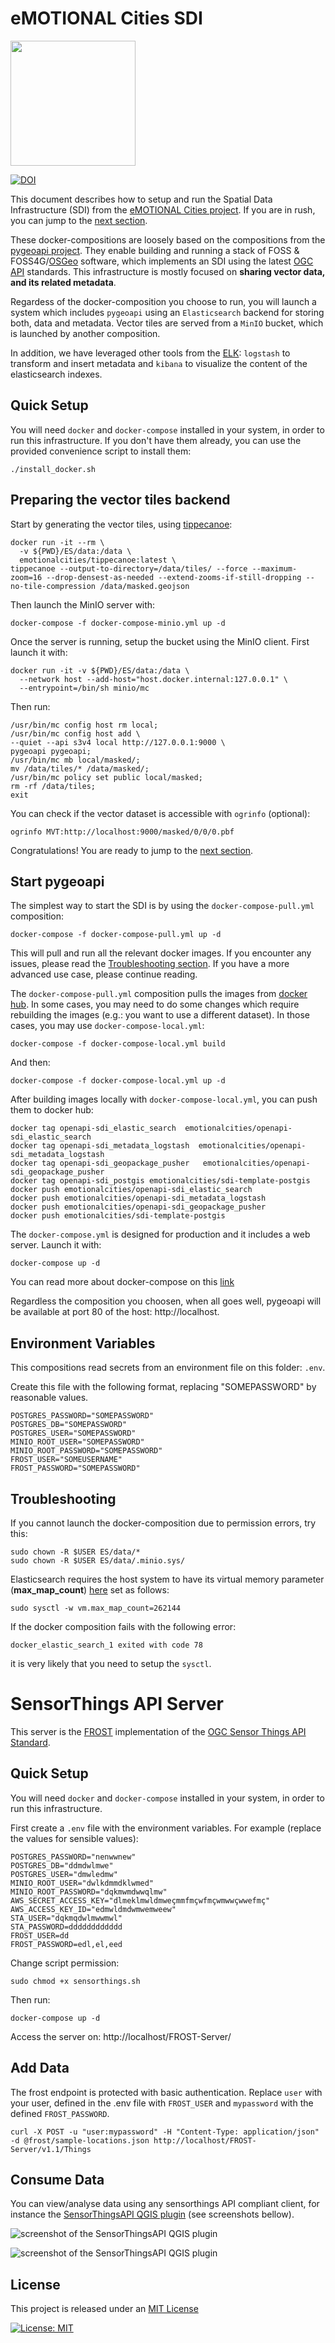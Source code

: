 # eMOTIONAL Cities SDI

<img src="https://raw.githubusercontent.com/doublebyte1/yellow-bricks/master/dist/assets/img/portfolio/ecities.svg" width="200">

[![DOI](https://zenodo.org/badge/495373503.svg)](https://zenodo.org/badge/latestdoi/495373503)

This document describes how to setup and run the Spatial Data Infrastructure (SDI) from the [eMOTIONAL Cities project](https://emotionalcities-h2020.eu/). If you are in rush, you can jump to the [next section](#Quick-Setup).

These docker-compositions are loosely based on the compositions from the [pygeoapi project](https://pygeoapi.io/). They enable building and running a stack of FOSS & FOSS4G/[OSGeo](https://www.osgeo.org/) software, which implements an SDI using the latest [OGC API](https://ogcapi.ogc.org/) standards. This infrastructure is mostly focused on **sharing vector data, and its related metadata**.

Regardess of the docker-composition you choose to run, you will launch a system which includes `pygeoapi` using an `Elasticsearch` backend for storing both, data and metadata. Vector tiles are served from a `MinIO` bucket, which is launched by another composition.

In addition, we have leveraged other tools from the [ELK](https://www.elastic.co/what-is/elk-stack): `logstash` to transform and insert metadata and `kibana` to visualize the content of the elasticsearch indexes.

## Quick Setup

You will need `docker` and `docker-compose` installed in your system, in order to run this infrastructure. If you don't have them already, you can use the provided convenience script to install them:

```
./install_docker.sh
```

## Preparing the vector tiles backend

Start by generating the vector tiles, using [tippecanoe](https://github.com/mapbox/tippecanoe):

```
docker run -it --rm \
  -v ${PWD}/ES/data:/data \
  emotionalcities/tippecanoe:latest \
tippecanoe --output-to-directory=/data/tiles/ --force --maximum-zoom=16 --drop-densest-as-needed --extend-zooms-if-still-dropping --no-tile-compression /data/masked.geojson
```

Then launch the MinIO server with:

```
docker-compose -f docker-compose-minio.yml up -d
```

Once the server is running, setup the bucket using the MinIO client. First launch it with:

```
docker run -it -v ${PWD}/ES/data:/data \
  --network host --add-host="host.docker.internal:127.0.0.1" \
  --entrypoint=/bin/sh minio/mc
```

Then run:

```
/usr/bin/mc config host rm local;
/usr/bin/mc config host add \
--quiet --api s3v4 local http://127.0.0.1:9000 \
pygeoapi pygeoapi;
/usr/bin/mc mb local/masked/;
mv /data/tiles/* /data/masked/;
/usr/bin/mc policy set public local/masked;
rm -rf /data/tiles;
exit
```

You can check if the vector dataset is accessible with `ogrinfo` (optional):

```
ogrinfo MVT:http://localhost:9000/masked/0/0/0.pbf
```

Congratulations! You are ready to jump to the [next section](#Start-pygeoapi).

## Start pygeoapi

The simplest way to start the SDI is by using the `docker-compose-pull.yml` composition:

```
docker-compose -f docker-compose-pull.yml up -d
```

This will pull and run all the relevant docker images. If you encounter any issues, please read the [Troubleshooting section](#Troubleshooting). If you have a more advanced use case, please continue reading.

The `docker-compose-pull.yml` composition pulls the images from [docker hub](https://hub.docker.com/orgs/emotionalcities). In some cases, you may need to do some changes which require rebuilding the images (e.g.: you want to use a different dataset). In those cases, you may use `docker-compose-local.yml`:

```
docker-compose -f docker-compose-local.yml build
```

And then:

```
docker-compose -f docker-compose-local.yml up -d
```

After building images locally with ```docker-compose-local.yml```, you can push them to docker hub:

```
docker tag openapi-sdi_elastic_search  emotionalcities/openapi-sdi_elastic_search
docker tag openapi-sdi_metadata_logstash  emotionalcities/openapi-sdi_metadata_logstash
docker tag openapi-sdi_geopackage_pusher   emotionalcities/openapi-sdi_geopackage_pusher
docker tag openapi-sdi_postgis emotionalcities/sdi-template-postgis
docker push emotionalcities/openapi-sdi_elastic_search
docker push emotionalcities/openapi-sdi_metadata_logstash
docker push emotionalcities/openapi-sdi_geopackage_pusher
docker push emotionalcities/sdi-template-postgis
```

The `docker-compose.yml` is designed for production and it includes a web server. Launch it with:

```
docker-compose up -d
```

You can read more about docker-compose on this [link](https://docs.docker.com/compose/gettingstarted/)

Regardless the composition you choosen, when all goes well, pygeoapi will be available at port 80 of the host: http://localhost.

## Environment Variables

This compositions read secrets from an environment file on this folder: ```.env```.

Create this file with the following format, replacing "SOMEPASSWORD" by reasonable values.

```
POSTGRES_PASSWORD="SOMEPASSWORD"
POSTGRES_DB="SOMEPASSWORD"
POSTGRES_USER="SOMEPASSWORD"
MINIO_ROOT_USER="SOMEPASSWORD"
MINIO_ROOT_PASSWORD="SOMEPASSWORD"
FROST_USER="SOMEUSERNAME"
FROST_PASSWORD="SOMEPASSWORD"
```

## Troubleshooting

If you cannot launch the docker-composition due to permission errors, try this:

```
sudo chown -R $USER ES/data/*
sudo chown -R $USER ES/data/.minio.sys/
```

Elasticsearch requires the host system to have its virtual memory
parameter (**max_map_count**) [here](https://www.elastic.co/guide/en/elasticsearch/reference/current/vm-max-map-count.html)
set as follows:

```
sudo sysctl -w vm.max_map_count=262144
```

If the docker composition fails with the following error:
```
docker_elastic_search_1 exited with code 78
```

it is very likely that you need to setup the `sysctl`.


# SensorThings API Server

This server is the [FROST](https://fraunhoferiosb.github.io/FROST-Server/deployment/docker.html) implementation of the [OGC Sensor Things API Standard](https://docs.ogc.org/is/18-088/18-088.html).

## Quick Setup

You will need `docker` and `docker-compose` installed in your system, in order to run this infrastructure. 

First create a `.env` file with the environment variables. For example (replace the values for sensible values):

```
POSTGRES_PASSWORD="nenwwnew"
POSTGRES_DB="ddmdwlmwe"
POSTGRES_USER="dmwledmw"
MINIO_ROOT_USER="dwlkdmmdklwmed"
MINIO_ROOT_PASSWORD="dqkmwmdwwqlmw"
AWS_SECRET_ACCESS_KEY="dlmeklmwldmweçmmfmçwfmçwmwwçwwefmç"
AWS_ACCESS_KEY_ID="edmwldmdwmwemweew"
STA_USER="dqkmqdwlmwwmwl"
STA_PASSWORD=dddddddddddd
FROST_USER=dd
FROST_PASSWORD=edl,el,eed
```

Change script permission:

```
sudo chmod +x sensorthings.sh
```

Then run:

```
docker-compose up -d
```

Access the server on:
http://localhost/FROST-Server/

## Add Data

The frost endpoint is protected with basic authentication. Replace `user` with your user, defined in the .env file with `FROST_USER` and `mypassword` with the defined  `FROST_PASSWORD`.

```
curl -X POST -u "user:mypassword" -H "Content-Type: application/json" -d @frost/sample-locations.json http://localhost/FROST-Server/v1.1/Things
```

## Consume Data

You can view/analyse data using any sensorthings API compliant client, for instance the [SensorThingsAPI QGIS plugin](https://github.com/AirBreak-UIA/SensorThingsAPI_QGIS-plugin) (see screenshots bellow).

![screenshot of the SensorThingsAPI QGIS plugin](./frost/sta2.png)

![screenshot of the SensorThingsAPI QGIS plugin](./frost/sta1.png) 

## License

This project is released under an [MIT License](./LICENSE)

[![License: MIT](https://img.shields.io/badge/License-MIT-yellow.svg)](https://opensource.org/licenses/MIT)
